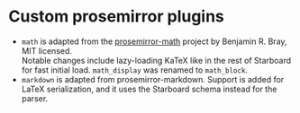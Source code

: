 # Custom prosemirror plugins

* `math` is adapted from the [prosemirror-math](https://github.com/benrbray/prosemirror-math) project by Benjamin R. Bray, MIT licensed.  
Notable changes include lazy-loading KaTeX like in the rest of Starboard for fast initial load. `math_display` was renamed to `math_block`.
* `markdown` is adapted from prosemirror-markdown. Support is added for LaTeX serialization, and it uses the Starboard schema instead for the parser.
